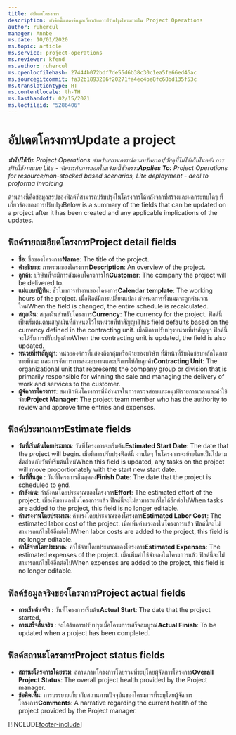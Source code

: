 ```yaml
---
title: อัปเดตโครงการ
description: หัวข้อนี้แสดงข้อมูลเกี่ยวกับการปรับปรุงโครงการใน Project Operations
author: ruhercul
manager: Annbe
ms.date: 10/01/2020
ms.topic: article
ms.service: project-operations
ms.reviewer: kfend
ms.author: ruhercul
ms.openlocfilehash: 27444b072bdf7de55d6b38c30c1ea5fe66ed46ac
ms.sourcegitcommit: fa32b1893286f20271fa4ec4be8fc68bd135f53c
ms.translationtype: HT
ms.contentlocale: th-TH
ms.lasthandoff: 02/15/2021
ms.locfileid: "5286406"
---
```

# <a name="update-a-project"></a><span data-ttu-id="ca70c-103">อัปเดตโครงการ</span><span class="sxs-lookup"><span data-stu-id="ca70c-103">Update a project</span></span>

<span data-ttu-id="ca70c-104">_**นำไปใช้กับ:** Project Operations สำหรับสถานการณ์ตามทรัพยากร/วัสดุที่ไม่ได้เก็บในคลัง การปรับใช้งานแบบ Lite - จัดการกับการออกใบแจ้งหนี้ชั่วคราว_</span><span class="sxs-lookup"><span data-stu-id="ca70c-104">_**Applies To:** Project Operations for resource/non-stocked based scenarios, Lite deployment - deal to proforma invoicing_</span></span>

<span data-ttu-id="ca70c-105">ด้านล่างนี้คือข้อมูลสรุปของฟิลด์ที่สามารถปรับปรุงในโครงการได้หลังจากที่สร้างและผลกระทบใดๆ ที่เกี่ยวข้องของการปรับปรุง</span><span class="sxs-lookup"><span data-stu-id="ca70c-105">Below is a summary of the fields that can be updated on a project after it has been created and any applicable implications of the updates.</span></span>

## <a name="project-detail-fields"></a><span data-ttu-id="ca70c-106">ฟิลด์รายละเอียดโครงการ</span><span class="sxs-lookup"><span data-stu-id="ca70c-106">Project detail fields</span></span>

- <span data-ttu-id="ca70c-107">**ชื่อ**: ชื่อของโครงการ</span><span class="sxs-lookup"><span data-stu-id="ca70c-107">**Name**: The title of the project.</span></span>
- <span data-ttu-id="ca70c-108">**คำอธิบาย**: ภาพรวมของโครงการ</span><span class="sxs-lookup"><span data-stu-id="ca70c-108">**Description**: An overview of the project.</span></span>
- <span data-ttu-id="ca70c-109">**ลูกค้า**: บริษัทที่จะมีการส่งมอบโครงการให้</span><span class="sxs-lookup"><span data-stu-id="ca70c-109">**Customer**: The company the project will be delivered to.</span></span>
- <span data-ttu-id="ca70c-110">**แม่แบบปฏิทิน**: ชั่วโมงการทำงานของโครงการ</span><span class="sxs-lookup"><span data-stu-id="ca70c-110">**Calendar template**: The working hours of the project.</span></span> <span data-ttu-id="ca70c-111">เมื่อฟิลด์มีการเปลี่ยนแปลง กำหนดการทั้งหมดจะถูกคำนวณใหม่</span><span class="sxs-lookup"><span data-stu-id="ca70c-111">When the field is changed, the entire schedule is recalculated.</span></span>
- <span data-ttu-id="ca70c-112">**สกุลเงิน**: สกุลเงินสำหรับโครงการ</span><span class="sxs-lookup"><span data-stu-id="ca70c-112">**Currency**: The currency for the project.</span></span> <span data-ttu-id="ca70c-113">ฟิลด์นี้เป็นเริ่มต้นตามสกุลเงินที่กำหนดไว้ในหน่วยที่ทำสัญญา</span><span class="sxs-lookup"><span data-stu-id="ca70c-113">This field defaults based on the currency defined in the contracting unit.</span></span> <span data-ttu-id="ca70c-114">เมื่อมีการปรับปรุงหน่วยที่ทำสัญญา ฟิลด์นี้จะได้รับการปรับปรุงด้วย</span><span class="sxs-lookup"><span data-stu-id="ca70c-114">When the contracting unit is updated, the field is also updated.</span></span>
- <span data-ttu-id="ca70c-115">**หน่วยที่ทำสัญญา**: หน่วยองค์กรที่แสดงถึงกลุ่มหรือฝ่ายของบริษัท ที่มีหน้าที่รับผิดชอบหลักในการขายที่ชนะ และการจัดการการส่งมอบงานและบริการให้กับลูกค้า</span><span class="sxs-lookup"><span data-stu-id="ca70c-115">**Contracting Unit**: The organizational unit that represents the company group or division that is primarily responsible for winning the sale and managing the delivery of work and services to the customer.</span></span> 
- <span data-ttu-id="ca70c-116">**ผู้จัดการโครงการ**: สมาชิกทีมโครงการที่มีอำนาจในการตรวจสอบและอนุมัติรายการเวลาและค่าใช้จ่าย</span><span class="sxs-lookup"><span data-stu-id="ca70c-116">**Project Manager**: The project team member who has the authority to review and approve time entries and expenses.</span></span>

## <a name="estimate-fields"></a><span data-ttu-id="ca70c-117">ฟิลด์ประมาณการ</span><span class="sxs-lookup"><span data-stu-id="ca70c-117">Estimate fields</span></span>

- <span data-ttu-id="ca70c-118">**วันที่เริ่มต้นโดยประมาณ**: วันที่โครงการจะเริ่มต้น</span><span class="sxs-lookup"><span data-stu-id="ca70c-118">**Estimated Start Date**: The date that the project will begin.</span></span> <span data-ttu-id="ca70c-119">เมื่อมีการปรับปรุงฟิลด์นี้ งานใดๆ ในโครงการจะย้ายโดยเป็นไปตามสัดส่วนกับวันที่เริ่มต้นใหม่</span><span class="sxs-lookup"><span data-stu-id="ca70c-119">When this field is updated, any tasks on the project will move proportionately with the start new start date.</span></span>
- <span data-ttu-id="ca70c-120">**วันที่สิ้นสุด** : วันที่โครงการสิ้นสุดลง</span><span class="sxs-lookup"><span data-stu-id="ca70c-120">**Finish Date**: The date that the project is scheduled to end.</span></span>
- <span data-ttu-id="ca70c-121">**กำลังคน**: กำลังคนโดยประมาณของโครงการ</span><span class="sxs-lookup"><span data-stu-id="ca70c-121">**Effort**: The estimated effort of the project.</span></span> <span data-ttu-id="ca70c-122">เมื่อเพิ่มงานลงในโครงการแล้ว ฟิลด์นี้จะไม่สามารถแก้ไขได้อีกต่อไป</span><span class="sxs-lookup"><span data-stu-id="ca70c-122">When tasks are added to the project, this field is no longer editable.</span></span>
- <span data-ttu-id="ca70c-123">**ค่าแรงงานโดยประมาณ**: ค่าแรงโดยประมาณของโครงการ</span><span class="sxs-lookup"><span data-stu-id="ca70c-123">**Estimated Labor Cost**: The estimated labor cost of the project.</span></span> <span data-ttu-id="ca70c-124">เมื่อเพิ่มค่าแรงลงในโครงการแล้ว ฟิลด์นี้จะไม่สามารถแก้ไขได้อีกต่อไป</span><span class="sxs-lookup"><span data-stu-id="ca70c-124">When labor costs are added to the project, this field is no longer editable.</span></span>
- <span data-ttu-id="ca70c-125">**ค่าใช้จ่ายโดยประมาณ**: ค่าใช้จ่ายโดยประมาณของโครงการ</span><span class="sxs-lookup"><span data-stu-id="ca70c-125">**Estimated Expenses**: The estimated expenses of the project.</span></span> <span data-ttu-id="ca70c-126">เมื่อเพิ่มค่าใช้จ่ายลงในโครงการแล้ว ฟิลด์นี้จะไม่สามารถแก้ไขได้อีกต่อไป</span><span class="sxs-lookup"><span data-stu-id="ca70c-126">When expenses are added to the project, this field is no longer editable.</span></span>

## <a name="project-actual-fields"></a><span data-ttu-id="ca70c-127">ฟิลด์ข้อมูลจริงของโครงการ</span><span class="sxs-lookup"><span data-stu-id="ca70c-127">Project actual fields</span></span>
- <span data-ttu-id="ca70c-128">**การเริ่มต้นจริง** : วันที่โครงการเริ่มต้น</span><span class="sxs-lookup"><span data-stu-id="ca70c-128">**Actual Start**: The date that the project started.</span></span>
- <span data-ttu-id="ca70c-129">**การเสร็จสิ้นจริง** : จะได้รับการปรับปรุงเมื่อโครงการเสร็จสมบูรณ์</span><span class="sxs-lookup"><span data-stu-id="ca70c-129">**Actual Finish**: To be updated when a project has been completed.</span></span>

## <a name="project-status-fields"></a><span data-ttu-id="ca70c-130">ฟิลด์สถานะโครงการ</span><span class="sxs-lookup"><span data-stu-id="ca70c-130">Project status fields</span></span>

- <span data-ttu-id="ca70c-131">**สถานะโครงการโดยรวม**: สถานภาพโครงการโดยรวมที่ระบุโดยผู้จัดการโครงการ</span><span class="sxs-lookup"><span data-stu-id="ca70c-131">**Overall Project Status**: The overall project health provided by the Project manager.</span></span>
- <span data-ttu-id="ca70c-132">**ข้อคิดเห็น**: การบรรยายเกี่ยวกับสถานภาพปัจจุบันของโครงการที่ระบุโดยผู้จัดการโครงการ</span><span class="sxs-lookup"><span data-stu-id="ca70c-132">**Comments**: A narrative regarding the current health of the project provided by the Project manager.</span></span>



[!INCLUDE[footer-include](../includes/footer-banner.md)]